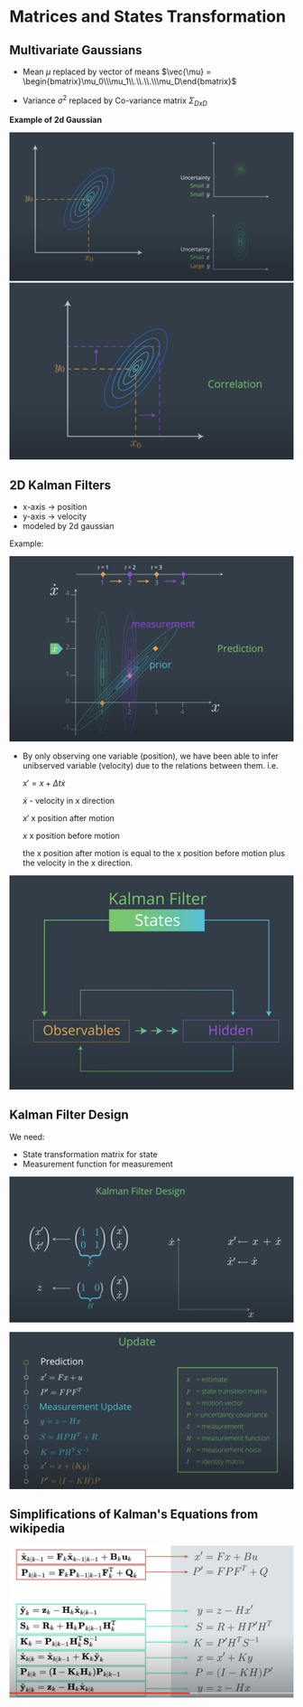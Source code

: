 # Matrices and States Transformation

## Multivariate Gaussians

- Mean $\mu$ replaced by vector of means $\vec{\mu} = \begin{bmatrix}\mu_0\\\mu_1\\.\\.\\.\\\mu_D\end{bmatrix}$


- Variance $\sigma^2$ replaced by Co-variance matrix $\Sigma_{DxD}$
 

**Example of 2d Gaussian**

![guassian](../images/2dgaussian.png)
![guassian2](../images/2dgaussian2.png)


## 2D Kalman Filters

- x-axis -> position
- y-axis -> velocity
- modeled by 2d gaussian

Example:

![kalman2d](../images/kalman2d.png)

- By only observing one variable (position), we have been able to infer
    unibserved variable (velocity) due to the relations between them. i.e.

    $x' = x + \Delta t \dot{x}$

    $\dot{x}$ - velocity in x direction

    $x'$ x position after motion

    $x$ x position before motion
    
    the x position after motion is equal to the x position before motion plus the velocity in the x direction.

![kalman2d2](../images/kalman2d2.png)

## Kalman Filter Design
We need:

- State transformation matrix for state
- Measurement function for measurement

![design](../images/filter_design.png)

![update](../images/update_step.png)

## Simplifications of Kalman's Equations from wikipedia
![equations](../images/kalman_eq.png)



